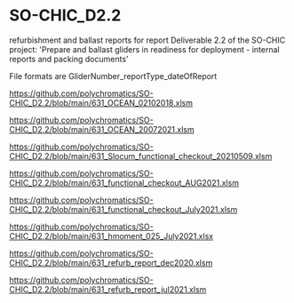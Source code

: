 # SO-CHIC_D2.2
refurbishment and ballast reports for report Deliverable 2.2 of the SO-CHIC project: 
'Prepare and ballast gliders in readiness for deployment - internal reports and packing documents'

File formats are GliderNumber_reportType_dateOfReport

https://github.com/polychromatics/SO-CHIC_D2.2/blob/main/631_OCEAN_02102018.xlsm

https://github.com/polychromatics/SO-CHIC_D2.2/blob/main/631_OCEAN_20072021.xlsm

https://github.com/polychromatics/SO-CHIC_D2.2/blob/main/631_Slocum_functional_checkout_20210509.xlsm

https://github.com/polychromatics/SO-CHIC_D2.2/blob/main/631_functional_checkout_AUG2021.xlsm

https://github.com/polychromatics/SO-CHIC_D2.2/blob/main/631_functional_checkout_July2021.xlsm

https://github.com/polychromatics/SO-CHIC_D2.2/blob/main/631_hmoment_025_July2021.xlsx

https://github.com/polychromatics/SO-CHIC_D2.2/blob/main/631_refurb_report_dec2020.xlsm

https://github.com/polychromatics/SO-CHIC_D2.2/blob/main/631_refurb_report_jul2021.xlsm


